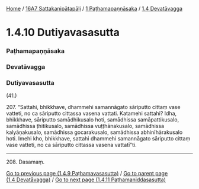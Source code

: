 
[Home](/) / [16A7 Sattakanipātapāḷi](../../../16A7.md) / [1 Paṭhamapaṇṇāsaka](../../1.md) / [1.4 Devatāvagga](../1.4.md)

# 1.4.10 Dutiyavasasutta

### Paṭhamapaṇṇāsaka

### Devatāvagga

### Dutiyavasasutta

(41.)

207\. “Sattahi, bhikkhave, dhammehi samannāgato sāriputto cittaṃ vase vatteti, no ca sāriputto cittassa vasena vattati. Katamehi sattahi? Idha, bhikkhave, sāriputto samādhikusalo hoti, samādhissa samāpattikusalo, samādhissa ṭhitikusalo, samādhissa vuṭṭhānakusalo, samādhissa kalyāṇakusalo, samādhissa gocarakusalo, samādhissa abhinīhārakusalo hoti. Imehi kho, bhikkhave, sattahi dhammehi samannāgato sāriputto cittaṃ vase vatteti, no ca sāriputto cittassa vasena vattatī”ti.

---

208\. Dasamaṃ.



[Go to previous page (1.4.9 Paṭhamavasasutta)](1.4.9.md) / [Go to parent page (1.4 Devatāvagga)](../1.4.md) / [Go to next page (1.4.11 Paṭhamaniddasasutta)](1.4.11.md)


